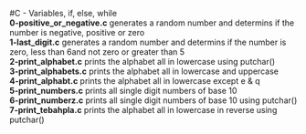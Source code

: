 #C - Variables, if, else, while  
**0-positive_or_negative.c** generates a random number and determins if the number is negative, positive or zero  
**1-last_digit.c** generates a random number and determins if the number is zero, less than 6and not zero or greater than 5  
**2-print_alphabet.c** prints the alphabet all in lowercase using putchar()  
**3-print_alphabets.c** prints the alphabet all in lowercase and uppercase  
**4-print_alphabt.c** prints the alphabet all in lowercase except e & q  
**5-print_numbers.c** prints all single digit numbers of base 10  
**6-print_numberz.c** prints all single digit numbers of base 10 using putchar()  
**7-print_tebahpla.c** prints the alphabet all in lowercase in reverse using putchar()  
